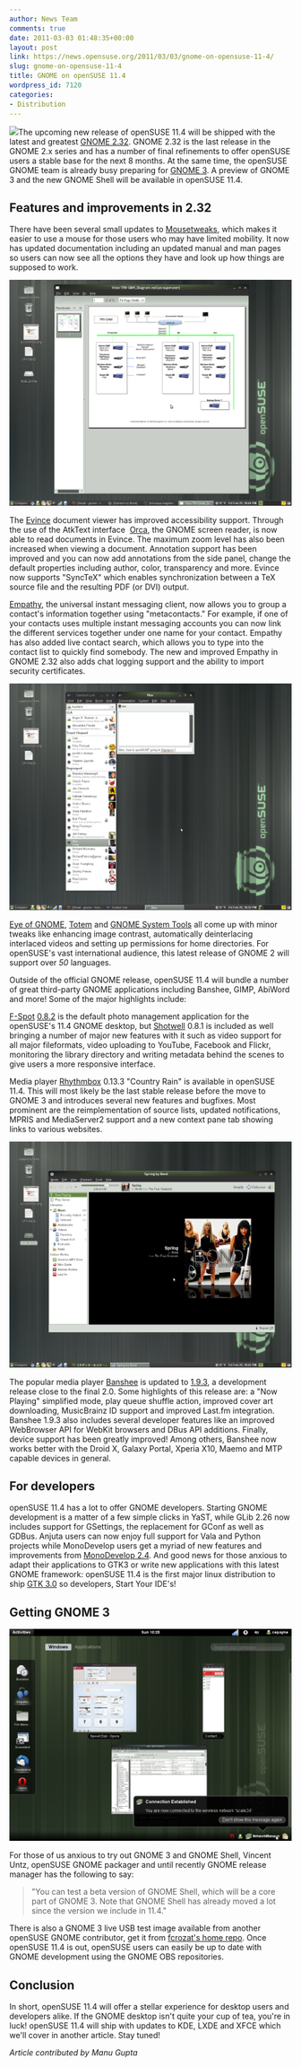```yaml
---
author: News Team
comments: true
date: 2011-03-03 01:48:35+00:00
layout: post
link: https://news.opensuse.org/2011/03/03/gnome-on-opensuse-11-4/
slug: gnome-on-opensuse-11-4
title: GNOME on openSUSE 11.4
wordpress_id: 7120
categories:
- Distribution
---
```


[![](/wp-content/uploads/2011/03/11.4-screenshot-gnome-intro.jpg)](//news.opensuse.org/2011/03/03/gnome-on-opensuse-11-4/11-4-screenshot-gnome-intro/)The upcoming new release of openSUSE 11.4 will be shipped with the latest and greatest [GNOME 2.32](//library.gnome.org/misc/release-notes/2.32/). GNOME 2.32 is the last release in the GNOME 2.x series and has a number of final refinements to offer openSUSE users a stable base for the next 8 months. At the same time, the openSUSE GNOME team is already busy preparing for [GNOME 3](//www.gnome3.org/). A preview of GNOME 3 and the new GNOME Shell will be available in openSUSE 11.4.
<!-- more -->


## Features and improvements in 2.32


There have been several small updates to [Mousetweaks](//live.gnome.org/Mousetweaks/Home), which makes it easier to use a mouse for those users who may have limited mobility. It now has updated documentation including an updated manual and man pages so users can now see all the options they have and look up how things are supposed to work.

![](/wp-content/uploads/2011/02/evince.png)

The [Evince](//projects.gnome.org/evince/) document viewer has improved accessibility support. Through the use of the AtkText interface  [Orca](//live.gnome.org/Orca), the GNOME screen reader, is now able to read documents in Evince. The maximum zoom level has also been increased when viewing a document. Annotation support has been improved and you can now add annotations from the side panel, change the default properties including author, color, transparency and more. Evince now supports "SyncTeX" which enables synchronization between a TeX source file and the resulting PDF (or DVI) output.

[Empathy](//live.gnome.org/Empathy), the universal instant messaging client, now allows you to group a contact's information together using "metacontacts." For example, if one of your contacts uses multiple instant messaging accounts you can now link the different services together under one name for your contact. Empathy has also added live contact search, which allows you to type into the contact list to quickly find somebody. The new and improved Empathy in GNOME 2.32 also adds chat logging support and the ability to import security certificates.

![](/wp-content/uploads/2011/02/empathy.png)

[Eye of GNOME](//projects.gnome.org/eog/), [Totem](//www.gnome.org/projects/totem/) and [GNOME System Tools](//projects.gnome.org/gst/) all come  up with minor tweaks like enhancing image contrast, automatically deinterlacing interlaced videos and setting up permissions for home  directories. For openSUSE's vast international audience, this latest release of GNOME 2 will support over _50_ languages.

Outside of the official GNOME release, openSUSE 11.4 will bundle a number of great third-party GNOME applications including Banshee, GIMP, AbiWord and more! Some of the major highlights include:

[F-Spot](//f-spot.org/) [0.8.2](//git.gnome.org/browse/f-spot/plain/NEWS?id=0.8.2) is the default photo management application for the openSUSE's 11.4 GNOME desktop, but [Shotwell](//www.yorba.org/shotwell/) 0.8.1 is included as well bringing a number of major new features with it such as video support for all major fileformats, video uploading to YouTube, Facebook and Flickr, monitoring the library directory and writing metadata behind the scenes to give users a more responsive interface.

Media player [Rhythmbox](//projects.gnome.org/rhythmbox/) 0.13.3 "Country Rain" is available in openSUSE 11.4. This will most likely be the last stable release before the move to GNOME 3 and introduces several new features and bugfixes. Most prominent are the reimplementation of source lists, updated notifications, MPRIS and MediaServer2 support and a new context pane tab showing links to various websites.

![banshee](/wp-content/uploads/2011/02/banshee.png)

The popular media player [Banshee](//banshee.fm/) is updated to [1.9.3](//banshee.fm/download/archives/1.9.3/), a development release close to the final 2.0. Some highlights of this release are: a "Now Playing" simplified mode, play queue shuffle action, improved cover art downloading, MusicBrainz ID support and improved Last.fm integration. Banshee 1.9.3 also includes several developer features like an improved WebBrowser API for WebKit browsers and DBus API additions. Finally, device support has been greatly improved! Among others, Banshee now works better with the Droid X, Galaxy Portal, Xperia X10, Maemo and MTP capable devices in general.


## For developers


openSUSE 11.4 has a lot to offer GNOME developers. Starting GNOME development is a matter of a few simple clicks in YaST, while GLib 2.26 now includes  support for GSettings, the replacement for GConf as well as GDBus.  Anjuta users can now enjoy full support for Vala and Python projects while MonoDevelop users get a myriad of new features and improvements from [MonoDevelop 2.4](//monodevelop.com/Download/MonoDevelop_2.4_Released). And good news for those anxious to adapt their applications to GTK3 or write new applications with this latest GNOME framework: openSUSE 11.4 is the first major linux distribution to ship [GTK 3.0](//thread.gmane.org/gmane.comp.gnome.announce/9389) so developers, Start Your IDE's!


## Getting GNOME 3


![gnome shell showing several windows](/wp-content/uploads/2011/03/gnome3_windows.png)

For those of us anxious to try out GNOME 3 and GNOME Shell, Vincent Untz, openSUSE GNOME packager and until recently GNOME release manager has the following to say:


<blockquote>"You can test a beta version of GNOME Shell, which will be a core part of GNOME 3. Note that GNOME Shell has already moved a lot since the version we include in 11.4."</blockquote>


There is also a GNOME 3 live USB test image available from another openSUSE GNOME contributor, get it from [fcrozat's  home repo](//blog.crozat.net/2011/01/gnome-3-live-cd-usb-test-image.html). Once openSUSE 11.4 is out, openSUSE users can easily be up to date with GNOME development using the GNOME OBS repositories.


## Conclusion


In short, openSUSE 11.4 will offer a stellar experience for desktop users and developers alike. If the GNOME desktop isn't quite your cup of tea, you're in luck! openSUSE 11.4 will ship with updates to KDE, LXDE and XFCE which we'll cover in another article. Stay tuned!

_Article contributed by Manu Gupta_

